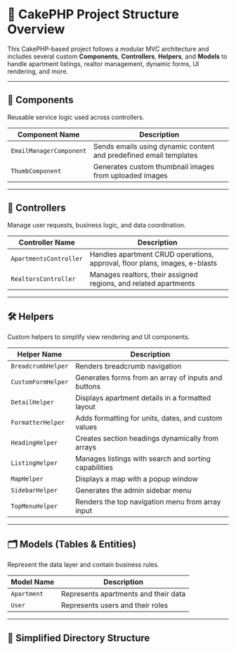 # 🍰 CakePHP Project Structure Overview

This CakePHP-based project follows a modular MVC architecture and includes several custom **Components**, **Controllers**, **Helpers**, and **Models** to handle apartment listings, realtor management, dynamic forms, UI rendering, and more.

---

## 🧩 Components

Reusable service logic used across controllers.

| Component Name           | Description                                                               |
|--------------------------|---------------------------------------------------------------------------|
| `EmailManagerComponent`  | Sends emails using dynamic content and predefined email templates         |
| `ThumbComponent`         | Generates custom thumbnail images from uploaded images                    |

---

## 🧠 Controllers

Manage user requests, business logic, and data coordination.

| Controller Name         | Description                                                                 |
|--------------------------|-----------------------------------------------------------------------------|
| `ApartmentsController`   | Handles apartment CRUD operations, approval, floor plans, images, e-blasts |
| `RealtorsController`     | Manages realtors, their assigned regions, and related apartments           |

---

## 🛠 Helpers

Custom helpers to simplify view rendering and UI components.

| Helper Name           | Description                                                                 |
|------------------------|-----------------------------------------------------------------------------|
| `BreadcrumbHelper`     | Renders breadcrumb navigation                                               |
| `CustomFormHelper`     | Generates forms from an array of inputs and buttons                         |
| `DetailHelper`         | Displays apartment details in a formatted layout                            |
| `FormatterHelper`      | Adds formatting for units, dates, and custom values                         |
| `HeadingHelper`        | Creates section headings dynamically from arrays                            |
| `ListingHelper`        | Manages listings with search and sorting capabilities                       |
| `MapHelper`            | Displays a map with a popup window                                          |
| `SidebarHelper`        | Generates the admin sidebar menu                                            |
| `TopMenuHelper`        | Renders the top navigation menu from array input                            |

---

## 🗂 Models (Tables & Entities)

Represent the data layer and contain business rules.

| Model Name     | Description                          |
|----------------|--------------------------------------|
| `Apartment`     | Represents apartments and their data |
| `User`          | Represents users and their roles     |

---

## 📁 Simplified Directory Structure

